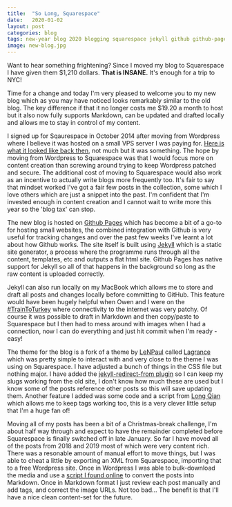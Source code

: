 ```yaml
---
title:  "So Long, Squarespace"
date:   2020-01-02
layout: post
categories: blog
tags: new-year blog 2020 blogging squarespace jekyll github github-pages markdown
image: new-blog.jpg
---
```


Want to hear something frightening? Since I moved my blog to Squarespace I have given them $1,210 dollars. **That is INSANE.** It's enough for a trip to NYC!  

Time for a change and today I'm very pleased to welcome you to my new blog which as you may have noticed looks remarkably similar to the old blog. The key difference if that it no longer costs me $19.20 a month to host but it also now fully supports Markdown, can be updated and drafted locally and allows me to stay in control of my content.

I signed up for Sqaurespace in October 2014 after moving from Wordpress where I believe it was hosted on a small VPS server I was paying for. [Here is what it looked like back then][1], not much but it was something. The hope by moving from Wordpress to Squarespace was that I would focus more on content creation than screwing around trying to keep Wordpress patched and secure. The additional cost of moving to Squarespace would also work as an incentive to actually write blogs more frequently too. It's fair to say that mindset worked I've got a fair few posts in the collection, some which I love others which are just a snippet into the past. I'm confident that I'm invested enough in content creation and I cannot wait to write more this year so the 'blog tax' can stop.

The new blog is hosted on [Github Pages][2] which has become a bit of a go-to for hosting small websites, the combined integration with Github is very useful for tracking changes and over the past few weeks I've learnt a lot about how Github works. The site itself is built using [Jekyll][3] which is a static site generator, a process where the programme runs through all the content, templates, etc and outputs a flat html site. Github Pages has native support for Jekyll so all of that happens in the background so long as the raw content is uploaded correctly.

Jekyll can also run locally on my MacBook which allows me to store and draft all posts and changes locally before committing to GitHub. This feature would have been hugely helpful when Owen and I were on the [#TrainToTurkey][4] where connectivity to the internet was very patchy. Of course it was possible to draft in Markdown and then copy/paste to Squarespace but I then had to mess around with images when I had a connection, now I can do everything and just hit commit when I'm ready - easy!

The theme for the blog is a fork of a theme by [LeNPaul][6] called [Lagrance][5] which was pretty simple to interact with and very close to the theme I was using on Squarespace. I have adjusted a bunch of things in the CSS file but nothing major. I have added the [jekyll-redirect-from plugin][8] so I can keep my slugs working from the old site, I don't know how much these are used but I know some of the posts reference other posts so this will save updating them. Another feature I added was some code and a script from [Long Qian][7] which allows me to keep tags working too, this is a very clever little setup that I'm a huge fan of!

Moving all of my posts has been a bit of a Christmas-break challenge, I'm about half way through and expect to have the remainder completed before Squarespace is finally switched off in late January. So far I have moved all of the posts from 2018 and 2019 most of which were very content rich. There was a resonable amount of manual effort to move things, but I was able to cheat a little by exporting an XML from Squarespace, importing that to a free Wordpress site. Once in Wordpress I was able to bulk-download the media and use a [script I found online][9] to convert the posts into Markdown. Once in Markdown format I just review each post manually and add tags, and correct the image URLs. Not too bad... The benefit is that I'll have a nice clean content-set for the future.

[1]: https://web.archive.org/web/20140516235017/http://andrews.io/
[2]: https://pages.github.com/
[3]: https://jekyllrb.com/
[4]: /tag/traintoturky.html
[5]: https://github.com/LeNPaul/Lagrange
[6]: https://github.com/LeNPaul
[7]: https://longqian.me/2017/02/09/github-jekyll-tag/
[8]: https://github.com/jekyll/jekyll-redirect-from
[9]: https://github.com/lonekorean/wordpress-export-to-markdown
